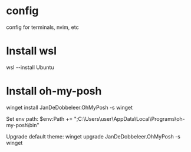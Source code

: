# config
config for terminals, nvim, etc

# Install wsl
wsl --install Ubuntu

# Install oh-my-posh
winget install JanDeDobbeleer.OhMyPosh -s winget

Set env path:
$env:Path += ";C:\Users\user\AppData\Local\Programs\oh-my-posh\bin"

Upgrade default theme:
winget upgrade JanDeDobbeleer.OhMyPosh -s winget
